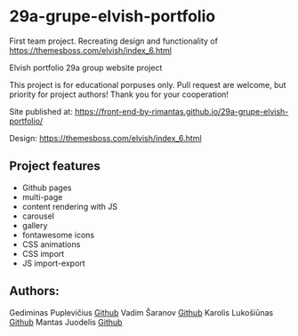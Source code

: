 # 29a-grupe-elvish-portfolio
First team project. Recreating design and functionality of https://themesboss.com/elvish/index_6.html



Elvish portfolio
29a group website project

This project is for educational porpuses only. Pull request are welcome, but priority for project authors! Thank you for your cooperation!

Site published at: https://front-end-by-rimantas.github.io/29a-grupe-elvish-portfolio/

Design: https://themesboss.com/elvish/index_6.html






## Project features

- Github pages
- multi-page
- content rendering with JS
- carousel
- gallery
- fontawesome icons
- CSS animations
- CSS import
- JS import-export




## Authors:
Gediminas Puplevičius [Github](https://github.com/GedasPupa)
Vadim Šaranov [Github](https://github.com/vadimsharanov)
Karolis Lukošiūnas [Github](https://github.com/KarolisLuko)
Mantas Juodelis [Github](https://github.com/MantasDot)
